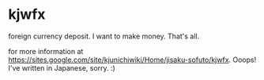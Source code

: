 kjwfx
=====

foreign currency deposit.
I want to make money. That's all.

for more information at https://sites.google.com/site/kjunichiwiki/Home/jisaku-sofuto/kjwfx.
Ooops! I've written in Japanese, sorry. :)